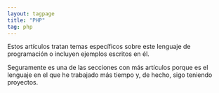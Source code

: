 ```yaml
---
layout: tagpage
title: "PHP"
tag: php
---
```


Estos artículos tratan temas específicos sobre este lenguaje de programación o incluyen ejemplos escritos en él.

Seguramente es una de las secciones con más artículos porque es el lenguaje en el que he trabajado más tiempo y, de hecho, sigo teniendo proyectos.
